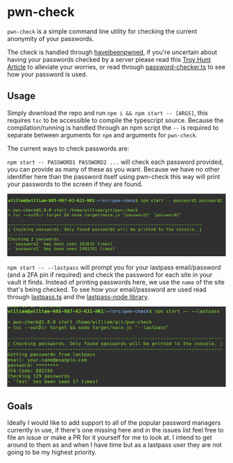 # pwn-check

`pwn-check` is a simple command line utility for checking the current anonymity of your passwords.

The check is handled through [haveibeenpwned](https://haveibeenpwned.com/Passwords), if you're uncertain about having your passwords checked by a server please read this [Troy Hunt Article](https://www.troyhunt.com/ive-just-launched-pwned-passwords-version-2/#cloudflareprivacyandkanonymity) to alleviate your worries, or read through [password-checker.ts](src/password-checker.ts) to see how your password is used.

## Usage

Simply download the repo and run `npm i && npm start -- [ARGS]`, this requires `tsc` to be accessible to compile the typescript source. Because the compilation/running is handled through an npm script the `--` is required to separate between arguments for `npm` and arguments for `pwn-check`.

The current ways to check passwords are:

`npm start -- PASSWORD1 PASSWORD2 ...` will check each password provided, you can provide as many of these as you want. Because we have no other identifier here than the password itself using pwn-check this way will print your passwords to the screen if they are found.

![Password argument example](images/password-example.png?raw=true)

`npm start -- --lastpass` will prompt you for your lastpass email/password (and a 2FA pin if required) and check the password for each site in your vault it finds. Instead of printing passwords here, we use the `name` of the site that's being checked. To see how your email/password are used read through [lastpass.ts](src/password-getters/lastpass.ts) and the [lastpass-node library](https://github.com/dfrankland/lastpass-node/tree/v1.0.3).

![Lastpass argument example](images/lastpass-example.png?raw=true)

## Goals

Ideally I would like to add support to all of the popular password managers currently in use, if there's one missing here and in the issues list feel free to file an issue or make a PR for it yourself for me to look at. I intend to get around to them as and when I have time but as a lastpass user they are not going to be my highest priority.
